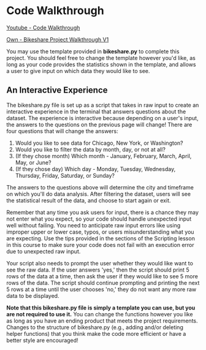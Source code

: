 # Code Walkthrough 

[Youtube - Code Walkthrough](https://youtu.be/--81WEZH6TQ)

[Own - Bikeshare Project Walkthrough V1]()


You may use the template provided in **bikeshare.py** to complete this project. You should feel free to change the template however you'd like, as long as your code provides the statistics shown in the template, and allows a user to give input on which data they would like to see.


## An Interactive Experience

The bikeshare.py file is set up as a script that takes in raw input to create an interactive experience in the terminal that answers questions about the dataset. The experience is interactive because depending on a user's input, the answers to the questions on the previous page will change! There are four questions that will change the answers:

1. Would you like to see data for Chicago, New York, or Washington?
2. Would you like to filter the data by month, day, or not at all?
3. (If they chose month) Which month - January, February, March, April, May, or June?
4. (If they chose day) Which day - Monday, Tuesday, Wednesday, Thursday, Friday, Saturday, or Sunday?


The answers to the questions above will determine the city and timeframe on which you'll do data analysis. After filtering the dataset, users will see the statistical result of the data, and choose to start again or exit.

Remember that any time you ask users for input, there is a chance they may not enter what you expect, so your code should handle unexpected input well without failing. You need to anticipate raw input errors like using improper upper or lower case, typos, or users misunderstanding what you are expecting. Use the tips provided in the sections of the Scripting lesson in this course to make sure your code does not fail with an execution error due to unexpected raw input.


Your script also needs to prompt the user whether they would like want to see the raw data. If the user answers 'yes,' then the script should print 5 rows of the data at a time, then ask the user if they would like to see 5 more rows of the data. The script should continue prompting and printing the next 5 rows at a time until the user chooses 'no,' they do not want any more raw data to be displayed.

**Note that this bikeshare.py file is simply a template you can use, but you are not required to use it.**
You can change the functions however you like as long as you have an ending product that meets the project requirements. Changes to the structure of bikeshare.py (e.g., adding and/or deleting helper functions) that you think make the code more efficient or have a better style are encouraged!
